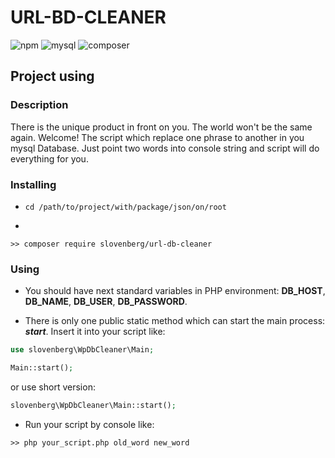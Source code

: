 # URL-BD-CLEANER

![npm](https://img.shields.io/badge/php-7.2-blue)
![mysql](https://img.shields.io/badge/mysql-5.7-green)
![composer](https://img.shields.io/badge/composer-2.1-red)


## Project using

### Description
There is the unique product in front on you.
The world won't be the same again. Welcome! The script which replace one phrase to another in you mysql Database. Just point two words into console string and script will do everything for you.


### Installing

* `cd /path/to/project/with/package/json/on/root`

* 
```shell
>> composer require slovenberg/url-db-cleaner
```

### Using

* You should have next standard variables in PHP environment:
__DB_HOST__, __DB_NAME__, __DB_USER__, __DB_PASSWORD__.


* There is only one public static method which can start the main process: ___start___.
Insert it into your script like:
```php
use slovenberg\WpDbCleaner\Main;

Main::start();
```
or use short version:
```php
slovenberg\WpDbCleaner\Main::start();
```

* Run your script by console like:
```shell
>> php your_script.php old_word new_word
```

